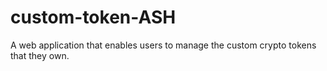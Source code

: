 # custom-token-ASH
A web application that enables users to manage the custom crypto tokens that they own.
